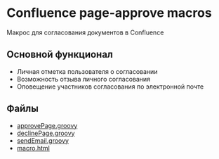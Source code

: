 # Confluence page-approve macros
Макрос для согласования документов в Confluence

## Основной функционал
* Личная отметка пользователя о согласовании
* Возможность отзыва личного согласования
* Оповещение участников согласования по электронной почте

## Файлы
* [approvePage.groovy](approvePage.groovy)
* [declinePage.groovy](declinePage.groovy)
* [sendEmail.groovy](sendEmail.groovy)
* [macro.html](macro.html)
